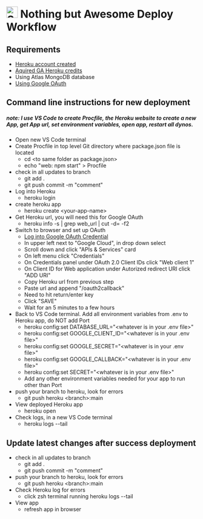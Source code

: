 # <img src="https://creazilla-store.fra1.digitaloceanspaces.com/icons/7832288/refresh-icon-md.png" alt="SyncedIn Logo" width="30"/> Nothing but Awesome Deploy Workflow

## Requirements

- [Heroku account created](https://signup.heroku.com/)
- [Aquired GA Heroku credits](https://trello.com/b/9JXfmceJ/syncedin)
- Using Atlas MongoDB database
- [Using Google OAuth](https://console.cloud.google.com)

## Command line instructions for new deployment

##### note: I use VS Code to create Procfile, the Heroku website to create a new App, get App url, set environment variables, open app, restart all dynos.

- Open new VS Code terminal
- Create Procfile in top level Git directory where package.json file is located
  - cd \<to same folder as package.json>
  - echo "web: npm start" > Procfile
- check in all updates to branch
  - git add .
  - git push commit -m "comment"
- Log into Heroku
  - heroku login
- create heroku app
  - heroku create \<your-app-name>
- Get Heroku url, you will need this for Google OAuth
  - heroku info -s | grep web_url | cut -d= -f2
- Switch to browser and set up OAuth
  - [Log into Google OAuth Credential](https://console.cloud.google.com/)
  - In upper left next to "Google Cloud", in drop down select
  - Scroll down and click "APIs & Services" card
  - On left menu click "Credentials"
  - On Credentials panel under OAuth 2.0 Client IDs click "Web client 1"
  - On Client ID for Web application under Autorized redirect URI click "ADD URI"
  - Copy Heroku url from previous step
  - Paste url and append "/oauth2callback"
  - Need to hit return/enter key
  - Click "SAVE"
  - Wait for an 5 minutes to a few hours
- Back to VS Code terminal. Add all environment variables from .env to Heroku app, do NOT add Port
  - heroku config:set DATABASE_URL="\<whatever is in your .env file>"
  - heroku config:set GOOGLE_CLIENT_ID="\<whatever is in your .env file>"
  - heroku config:set GOOGLE_SECRET="\<whatever is in your .env file>"
  - heroku config:set GOOGLE_CALLBACK="\<whatever is in your .env file>"
  - heroku config:set SECRET="\<whatever is in your .env file>"
  - Add any other environment variables needed for your app to run other than Port
- push your branch to heroku, look for errors
  - git push heroku \<branch>:main
- View deployed Heroku app
  - heroku open
- Check logs, in a new VS Code terminal
  - heroku logs --tail

## Update latest changes after success deployment

- check in all updates to branch
  - git add .
  - git push commit -m "comment"
- push your branch to heroku, look for errors
  - git push heroku \<branch>:main
- Check Heroku log for errors
  - click zsh terminal running heroku logs --tail
- View app
  - refresh app in browser
